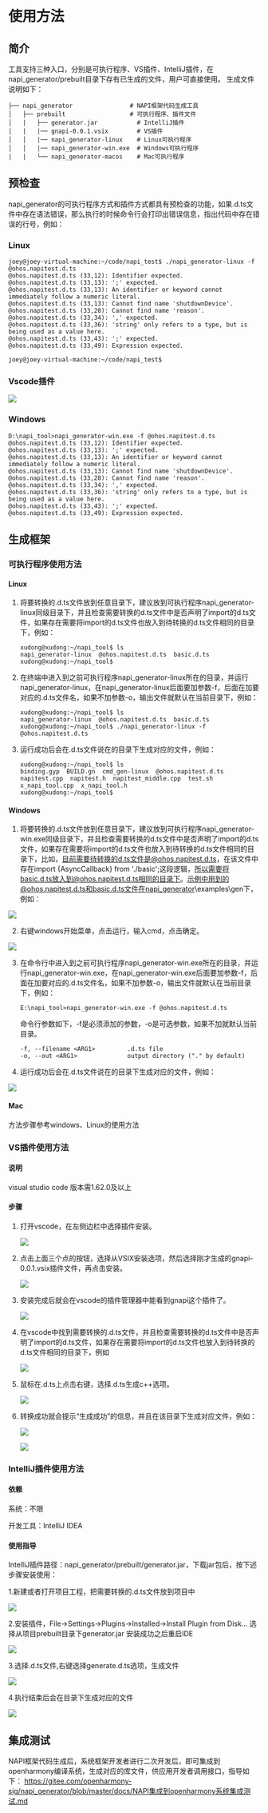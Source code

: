 # 使用方法
## 简介
工具支持三种入口，分别是可执行程序、VS插件、IntelliJ插件，在napi_generator/prebuilt目录下存有已生成的文件，用户可直接使用。
生成文件说明如下：

```
├── napi_generator                # NAPI框架代码生成工具
│   ├── prebuilt                  # 可执行程序、插件文件
│   |   ├── generator.jar           # IntelliJ插件
│   |   |── gnapi-0.0.1.vsix        # VS插件
│   │   |── napi_generator-linux    # Linux可执行程序 
│   │   |── napi_generator-win.exe  # Windows可执行程序    
|   |   └── napi_generator-macos    # Mac可执行程序              

```


## 预检查
napi_generator的可执行程序方式和插件方式都具有预检查的功能，如果.d.ts文件中存在语法错误，那么执行的时候命令行会打印出错误信息，指出代码中存在错误的行号，例如：

### Linux

```
joey@joey-virtual-machine:~/code/napi_test$ ./napi_generator-linux -f @ohos.napitest.d.ts
@ohos.napitest.d.ts (33,12): Identifier expected.
@ohos.napitest.d.ts (33,13): ';' expected.
@ohos.napitest.d.ts (33,13): An identifier or keyword cannot immediately follow a numeric literal.
@ohos.napitest.d.ts (33,13): Cannot find name 'shutdownDevice'.
@ohos.napitest.d.ts (33,28): Cannot find name 'reason'.
@ohos.napitest.d.ts (33,34): ',' expected.
@ohos.napitest.d.ts (33,36): 'string' only refers to a type, but is being used as a value here.
@ohos.napitest.d.ts (33,43): ';' expected.
@ohos.napitest.d.ts (33,49): Expression expected.

joey@joey-virtual-machine:~/code/napi_test$ 
```
### Vscode插件

![](figures\pic-plug-in-pre-inspection.png)

### Windows

```
D:\napi_tool>napi_generator-win.exe -f @ohos.napitest.d.ts                                                                      @ohos.napitest.d.ts (33,12): Identifier expected.                                                                              @ohos.napitest.d.ts (33,13): ';' expected.                                                                                    @ohos.napitest.d.ts (33,13): An identifier or keyword cannot immediately follow a numeric literal.                            @ohos.napitest.d.ts (33,13): Cannot find name 'shutdownDevice'.                                                                @ohos.napitest.d.ts (33,28): Cannot find name 'reason'.                                                            @ohos.napitest.d.ts (33,34): ',' expected.                                                                                      @ohos.napitest.d.ts (33,36): 'string' only refers to a type, but is being used as a value here.                                @ohos.napitest.d.ts (33,43): ';' expected.                                                                                      @ohos.napitest.d.ts (33,49): Expression expected.    
```

## 生成框架

### 可执行程序使用方法
#### Linux

1) 将要转换的.d.ts文件放到任意目录下，建议放到可执行程序napi_generator-linux同级目录下，并且检查需要转换的d.ts文件中是否声明了import的d.ts文件，如果存在需要将import的d.ts文件也放入到待转换的d.ts文件相同的目录下，例如：

   ```
   xudong@xudong:~/napi_tool$ ls
   napi_generator-linux  @ohos.napitest.d.ts  basic.d.ts
   xudong@xudong:~/napi_tool$ 

   ```

2) 在终端中进入到之前可执行程序napi_generator-linux所在的目录，并运行napi_generator-linux，在napi_generator-linux后面要加参数-f，后面在加要对应的.d.ts文件名，如果不加参数-o，输出文件就默认在当前目录下，例如：

   ```
   xudong@xudong:~/napi_tool$ ls
   napi_generator-linux  @ohos.napitest.d.ts  basic.d.ts
   xudong@xudong:~/napi_tool$ ./napi_generator-linux -f @ohos.napitest.d.ts 
   
   ```
3) 运行成功后会在.d.ts文件说在的目录下生成对应的文件，例如：

   ```
   xudong@xudong:~/napi_tool$ ls
   binding.gyp  BUILD.gn  cmd_gen-linux  @ohos.napitest.d.ts  napitest.cpp  napitest.h  napitest_middle.cpp  test.sh  x_napi_tool.cpp  x_napi_tool.h
   xudong@xudong:~/napi_tool$ 
   
   ```
#### Windows

1) 将要转换的.d.ts文件放到任意目录下，建议放到可执行程序napi_generator-win.exe同级目录下，并且检查需要转换的d.ts文件中是否声明了import的d.ts文件，如果存在需要将import的d.ts文件也放入到待转换的d.ts文件相同的目录下，比如，目前需要待转换的d.ts文件是@ohos.napitest.d.ts，在该文件中存在import {AsyncCallback} from './basic';这段逻辑，所以需要将basic.d.ts放入到@ohos.napitest.d.ts相同的目录下。示例中用到的@ohos.napitest.d.ts和basic.d.ts文件在napi_generator\examples\gen下，例如：

![](figures/pic-d-ts-location.png)

2) 右键windows开始菜单，点击运行，输入cmd，点击确定。

![](figures/pic-cmd.png)

3. 在命令行中进入到之前可执行程序napi_generator-win.exe所在的目录，并运行napi_generator-win.exe，在napi_generator-win.exe后面要加参数-f，后面在加要对应的.d.ts文件名，如果不加参数-o，输出文件就默认在当前目录下，例如：

   ```
   E:\napi_tool>napi_generator-win.exe -f @ohos.napitest.d.ts
   
   ```

   命令行参数如下，-f是必须添加的参数，-o是可选参数，如果不加就默认当前目录。

   ```
   -f, --filename <ARG1>         .d.ts file                                            -o, --out <ARG1>              output directory ("." by default)
   ```

   

4. 运行成功后会在.d.ts文件说在的目录下生成对应的文件，例如：

![](figures/pic-d-ts-transition.png)



#### Mac
方法步骤参考windows、Linux的使用方法

### VS插件使用方法
#### 说明
visual studio code 版本需1.62.0及以上

#### 步骤

1) 打开vscode，在左侧边栏中选择插件安装。

   ![](figures/pic-plug-in-search.png)

2) 点击上面三个点的按钮，选择从VSIX安装选项，然后选择刚才生成的gnapi-0.0.1.vsix插件文件，再点击安装。

   ![](figures/pic-plug-in-select.png)

3) 安装完成后就会在vscode的插件管理器中能看到gnapi这个插件了。

   ![](figures/pic-plug-in-gnapi.png)

4. 在vscode中找到需要转换的.d.ts文件，并且检查需要转换的d.ts文件中是否声明了import的d.ts文件，如果存在需要将import的d.ts文件也放入到待转换的d.ts文件相同的目录下，例如

   ![](figures/pic-plug-in-select-d-ts.png)

5. 鼠标在.d.ts上点击右键，选择.d.ts生成c++选项。

   ![](figures/pic-plug-in-gen-c++.png)

6. 转换成功就会提示“生成成功”的信息，并且在该目录下生成对应文件，例如：

   ![](figures/pic-plug-in-gen-sucess.png)

   ![](figures/pic-plug-in-gen-result.png)


### IntelliJ插件使用方法
#### 依赖
系统：不限

开发工具：IntelliJ IDEA

#### 使用指导
IntelliJ插件路径：napi_generator/prebuilt/generator.jar，下载jar包后，按下述步骤安装使用：

1.新建或者打开项目工程，把需要转换的.d.ts文件放到项目中

![](../figures/IntelliJ_step_one.png)

2.安装插件，File->Settings->Plugins->Installed->Install Plugin from Disk...
选择从项目prebuilt目录下generator.jar
安装成功之后重启IDE

![](../figures/IntelliJ_step_two.png)

3.选择.d.ts文件,右键选择generate.d.ts选项，生成文件

![](../figures/IntelliJ_step_three.png)

4.执行结束后会在目录下生成对应的文件

![](../figures/IntelliJ_step_four.png)


## 集成测试
NAPI框架代码生成后，系统框架开发者进行二次开发后，即可集成到openharmony编译系统，生成对应的库文件，供应用开发者调用接口，指导如下：
https://gitee.com/openharmony-sig/napi_generator/blob/master/docs/NAPI集成到openharmony系统集成测试.md
